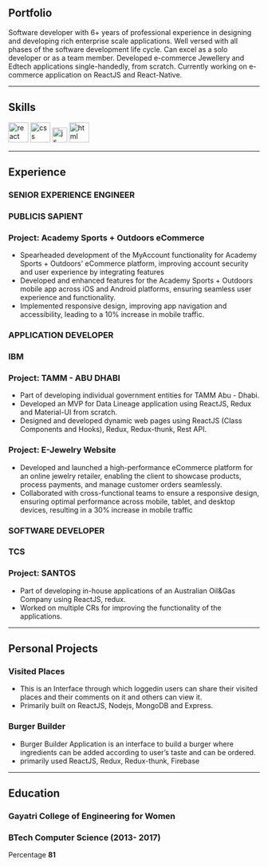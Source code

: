 ## Portfolio

Software developer with 6+ years of professional experience in designing and developing rich enterprise scale applications. Well versed with all phases of the software development life cycle. Can excel as a solo developer or as a team member. Developed e-commerce Jewellery and Edtech applications single-handedly, from scratch. Currently working on e-commerce application on ReactJS and React-Native.

---

## Skills

<p align='left'>
  <img src="https://upload.wikimedia.org/wikipedia/commons/thumb/a/a7/React-icon.svg/1280px-React-icon.svg.png" alt="react" width="auto" height="40"/>
  <img src='https://upload.wikimedia.org/wikipedia/commons/thumb/d/d5/CSS3_logo_and_wordmark.svg/1200px-CSS3_logo_and_wordmark.svg.png' alt="css" width="40" height="40">
  <img src='https://upload.wikimedia.org/wikipedia/commons/6/6a/JavaScript-logo.png' height='30' width='auto' alt="js">
  <img src="https://upload.wikimedia.org/wikipedia/commons/thumb/6/61/HTML5_logo_and_wordmark.svg/2048px-HTML5_logo_and_wordmark.svg.png" alt="html" width="40" height="40">
  
   
</p>

---

## Experience

### **SENIOR EXPERIENCE ENGINEER**
### PUBLICIS SAPIENT
### Project: Academy Sports + Outdoors eCommerce
- Spearheaded development of the MyAccount functionality for Academy Sports + Outdoors' eCommerce platform, improving account security and user experience by integrating features
- Developed and enhanced features for the Academy Sports + Outdoors mobile app across iOS and Android platforms, ensuring seamless user experience and functionality.
- Implemented responsive design, improving app navigation and accessibility, leading to a 10% increase in mobile traffic.

### **APPLICATION DEVELOPER**
### IBM
### Project: TAMM - ABU DHABI
- Part of developing individual government entities for TAMM Abu - Dhabi. 
- Developed an MVP for Data Lineage application using ReactJS, Redux and Material-UI from scratch. 
- Designed and developed dynamic web pages using ReactJS (Class Components and Hooks), Redux, Redux-thunk, Rest API.

### Project: E-Jewelry Website
- Developed and launched a high-performance eCommerce platform for an online jewelry retailer, enabling the client to showcase products, process payments, and manage customer orders seamlessly.
- Collaborated with cross-functional teams to ensure a responsive design, ensuring optimal performance across mobile, tablet, and desktop devices, resulting in a 30% increase in mobile traffic


### **SOFTWARE DEVELOPER**
### TCS
### Project: SANTOS
- Part of developing in-house applications of an Australian Oil&Gas Company using ReactJS, redux. 
- Worked on multiple CRs for improving the functionality of the applications.

---

## Personal Projects


### Visited Places

- This is an Interface through which loggedin users can share their visited places and their comments on it and others can view it.
- Primarily built on ReactJS, Nodejs, MongoDB and Express.


### Burger Builder

- Burger Builder Application is an interface to build a burger where ingredients can be added according to user’s taste and can be ordered.
- primarily used ReactJS, Redux, Redux-thunk, Firebase


---

## Education

### **Gayatri College of Engineering for Women**
### BTech Computer Science (2013- 2017)
Percentage **81**

